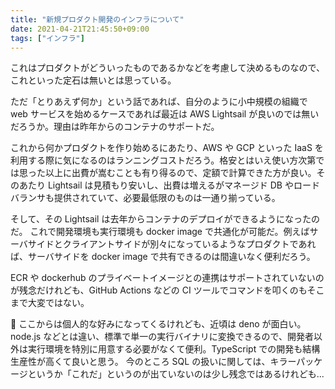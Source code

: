 ```yaml
---
title: "新規プロダクト開発のインフラについて"
date: 2021-04-21T21:45:50+09:00
tags: ["インフラ"]
---
```


これはプロダクトがどういったものであるかなどを考慮して決めるものなので、これといった定石は無いとは思っている。

ただ「とりあえず何か」という話であれば、自分のように小中規模の組織で web サービスを始めるケースであれば最近は AWS Lightsail が良いのでは無いだろうか。理由は昨年からのコンテナのサポートだ。

<!--more-->

これから何かプロダクトを作り始めるにあたり、AWS や GCP といった IaaS を利用する際に気になるのはランニングコストだろう。格安とはいえ使い方次第では思った以上に出費が嵩むことも有り得るので、定額で計算できた方が良い。そのあたり Lightsail は見積もり安いし、出費は増えるがマネージド DB やロードバランサも提供されていて、必要最低限のものは一通り揃っている。

そして、その Lightsail は去年からコンテナのデプロイができるようになったのだ。
これで開発環境も実行環境も docker image で共通化が可能だ。例えばサーバサイドとクライアントサイドが別々になっているようなプロダクトであれば、サーバサイドを docker image で共有できるのは間違いなく便利だろう。

ECR や dockerhub のプライベートイメージとの連携はサポートされていないのが残念だけれども、GitHub Actions などの CI ツールでコマンドを叩くのもそこまで大変ではない。

 ここからは個人的な好みになってくるけれども、近頃は deno が面白い。node.js などとは違い、標準で単一の実行バイナリに変換できるので、開発者以外は実行環境を特別に用意する必要がなくて便利。TypeScript での開発も結構生産性が高くて良いと思う。
今のところ SQL の扱いに関しては、キラーパッケージというか「これだ」というのが出ていないのは少し残念ではあるけれども...
